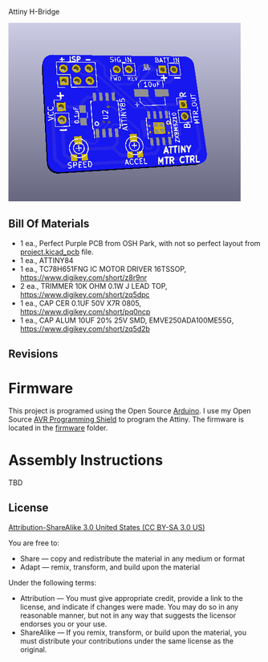 Attiny H-Bridge

![Attiny Block](images/project.png) 



Bill Of Materials
----------------
  
- 1 ea., Perfect Purple PCB from OSH Park, with not so perfect layout from [project.kicad_pcb](project.kicad_pcb) file.
- 1 ea., ATTINY84
- 1 ea., TC78H651FNG IC MOTOR DRIVER 16TSSOP, https://www.digikey.com/short/z8r9nr
- 2 ea., TRIMMER 10K OHM 0.1W J LEAD TOP, https://www.digikey.com/short/zq5dpc
- 1 ea., CAP CER 0.1UF 50V X7R 0805, https://www.digikey.com/short/pq0ncp 
- 1 ea., CAP ALUM 10UF 20% 25V SMD, EMVE250ADA100ME55G, https://www.digikey.com/short/zq5d2b


Revisions
------------------


Firmware
========
This project is programed using the Open Source [Arduino](https://www.arduino.cc/). I use my Open Source [AVR Programming Shield](https://www.tindie.com/products/MakersBox/yet-another-programming-shield/) to program the Attiny. The firmware is located in the [firmware](firmware/) folder.


Assembly Instructions
=====================
TBD


License
----------------
[Attribution-ShareAlike 3.0 United States (CC BY-SA 3.0 US)](https://creativecommons.org/licenses/by-sa/3.0/us/)

You are free to:

- Share — copy and redistribute the material in any medium or format
- Adapt — remix, transform, and build upon the material

Under the following terms:

- Attribution — You must give appropriate credit, provide a link to the license, and indicate if changes were made. You may do so in any reasonable manner, but not in any way that suggests the licensor endorses you or your use.
- ShareAlike — If you remix, transform, or build upon the material, you must distribute your contributions under the same license as the original.